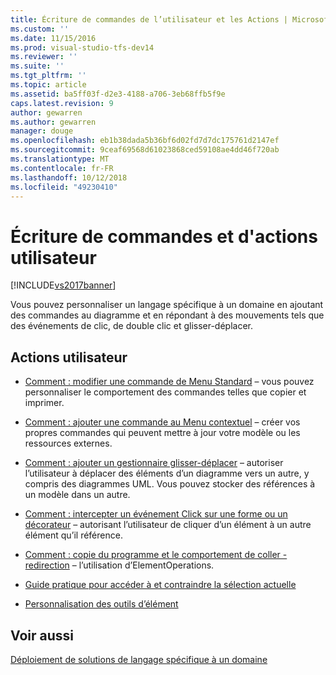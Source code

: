 ```yaml
---
title: Écriture de commandes de l’utilisateur et les Actions | Microsoft Docs
ms.custom: ''
ms.date: 11/15/2016
ms.prod: visual-studio-tfs-dev14
ms.reviewer: ''
ms.suite: ''
ms.tgt_pltfrm: ''
ms.topic: article
ms.assetid: ba5ff03f-d2e3-4188-a706-3eb68ffb5f9e
caps.latest.revision: 9
author: gewarren
ms.author: gewarren
manager: douge
ms.openlocfilehash: eb1b38dada5b36bf6d02fd7d7dc175761d2147ef
ms.sourcegitcommit: 9ceaf69568d61023868ced59108ae4dd46f720ab
ms.translationtype: MT
ms.contentlocale: fr-FR
ms.lasthandoff: 10/12/2018
ms.locfileid: "49230410"
---
```

# <a name="writing-user-commands-and-actions"></a>Écriture de commandes et d'actions utilisateur
[!INCLUDE[vs2017banner](../includes/vs2017banner.md)]

Vous pouvez personnaliser un langage spécifique à un domaine en ajoutant des commandes au diagramme et en répondant à des mouvements tels que des événements de clic, de double clic et glisser-déplacer.  
  
## <a name="user-actions"></a>Actions utilisateur  
  
-   [Comment : modifier une commande de Menu Standard](../modeling/how-to-modify-a-standard-menu-command-in-a-domain-specific-language.md) – vous pouvez personnaliser le comportement des commandes telles que copier et imprimer.  
  
-   [Comment : ajouter une commande au Menu contextuel](../modeling/how-to-add-a-command-to-the-shortcut-menu.md) – créer vos propres commandes qui peuvent mettre à jour votre modèle ou les ressources externes.  
  
-   [Comment : ajouter un gestionnaire glisser-déplacer](../modeling/how-to-add-a-drag-and-drop-handler.md) – autoriser l’utilisateur à déplacer des éléments d’un diagramme vers un autre, y compris des diagrammes UML. Vous pouvez stocker des références à un modèle dans un autre.  
  
-   [Comment : intercepter un événement Click sur une forme ou un décorateur](../modeling/how-to-intercept-a-click-on-a-shape-or-decorator.md) – autorisant l’utilisateur de cliquer d’un élément à un autre élément qu’il référence.  
  
-   [Comment : copie du programme et le comportement de coller - redirection](../misc/how-to-program-copy-and-paste-behavior-redirect.md) – l’utilisation d’ElementOperations.  
  
-   [Guide pratique pour accéder à et contraindre la sélection actuelle](../modeling/how-to-access-and-constrain-the-current-selection.md)  
  
-   [Personnalisation des outils d’élément](../modeling/customizing-element-tools.md)  
  
## <a name="see-also"></a>Voir aussi  
 [Déploiement de solutions de langage spécifique à un domaine](../modeling/deploying-domain-specific-language-solutions.md)



